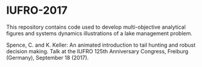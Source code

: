 # IUFRO-2017
This repository contains code used to develop multi-objective analytical figures and systems dynamics illustrations of a lake management problem.

Spence, C. and K. Keller: An animated introduction to tail hunting and robust decision making. Talk at the IUFRO 125th Anniversary Congress, Freiburg (Germany), September 18 (2017).
